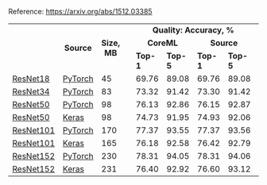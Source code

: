 Reference: https://arxiv.org/abs/1512.03385

<table>
  <tbody>
    <tr>
      <td rowspan=3></td>
      <td rowspan=3 align="center"><b>Source</b></td>
      <td rowspan=3 align="center"><b>Size, MB</b></td>
      <td rowspan=3 align="center"></td>
      <td colspan="4" align="center"><b>Quality: Accuracy, %</b></td>
      <td rowspan=3 align="center"></td>
      <td colspan="5" align="center"><b>Latency, ms</b></td>
    </tr>
    <tr>
      <td colspan="2" align="center"><b>CoreML</b></td>
      <td colspan="2" align="center"><b>Source</b></td>
      <td colspan="3" align="center"><b>iPhone 11 Pro</b></td>
      <td colspan="2" align="center"><b>iPhone 7</b></td>
    </tr>
    <tr>
      <td><b>Top-1</b></td>
      <td><b>Top-5</b></td>
      <td><b>Top-1</b></td>
      <td><b>Top-5</b></td>
      <td><b>CPU</b></td>
      <td><b>GPU</b></td>
      <td><b>ANE</b></td>
      <td><b>CPU</b></td>
      <td><b>GPU</b></td>
    </tr>
    <tr>
      <td><a href="https://dl.dropboxusercontent.com/s/kb9cvlhq7napk0l/resnet18_torchvision.mlmodel?dl=0">ResNet18</a></td>
      <td><a href="https://github.com/pytorch/vision/blob/7aea80c9497ff78353fef1d9699490c5da6f41b6/torchvision/models/resnet.py#L232">PyTorch</a></td>
      <td>45</td>
      <td></td>
      <td>69.76</td>
      <td>89.08</td>
      <td>69.76</td>
      <td>89.08</td>
      <td></td>
      <td>20</td>
      <td>35</td>
      <td>8</td>
      <td>78</td>
      <td>49</td>
    </tr>
    <tr>
      <td><a href="https://dl.dropboxusercontent.com/s/1mswx0g912emzov/resnet34_torchvision.mlmodel?dl=0">ResNet34</a></td>
      <td><a href="https://github.com/pytorch/vision/blob/7aea80c9497ff78353fef1d9699490c5da6f41b6/torchvision/models/resnet.py#L244">PyTorch</a></td>
      <td>83</td>
      <td></td>
      <td>73.32</td>
      <td>91.42</td>
      <td>73.30</td>
      <td>91.42</td>
      <td></td>
      <td>35</td>
      <td>47</td>
      <td>9</td>
      <td>150</td>
      <td>50</td>
    </tr>
    <tr>
      <td><a href="https://dl.dropboxusercontent.com/s/s9hllnvbvxdp8j2/resnet50_torchvision.mlmodel?dl=0">ResNet50</a></td>
      <td><a href="https://github.com/pytorch/vision/blob/7aea80c9497ff78353fef1d9699490c5da6f41b6/torchvision/models/resnet.py#L256">PyTorch</a></td>
      <td>98</td>
      <td></td>
      <td>76.13</td>
      <td>92.86</td>
      <td>76.15</td>
      <td>92.87</td>
      <td></td>
      <td>70</td>
      <td>50</td>
      <td>10</td>
      <td>186</td>
      <td>70</td>
    </tr>
    <tr>
      <td><a href="https://dl.dropboxusercontent.com/s/h4rmfx72n9o1pvr/resnet50_keras_applications.mlmodel?dl=0">ResNet50</a></td>
      <td><a href="https://github.com/keras-team/keras-applications/blob/bc89834ed36935ab4a4994446e34ff81c0d8e1b7/keras_applications/resnet_common.py#L423">Keras</a></td>
      <td>98</td>
      <td></td>
      <td>74.73</td>
      <td>91.95</td>
      <td>74.93</td>
      <td>92.06</td>
      <td></td>
      <td>66</td>
      <td>45</td>
      <td>9</td>
      <td>170</td>
      <td>62</td>
    </tr>
    <tr>
      <td><a href="https://dl.dropboxusercontent.com/s/xuwfhjeinndmyh2/resnet101_torchvision.mlmodel?dl=0">ResNet101</a></td>
      <td><a href="https://github.com/pytorch/vision/blob/7aea80c9497ff78353fef1d9699490c5da6f41b6/torchvision/models/resnet.py#L268">PyTorch</a></td>
      <td>170</td>
      <td></td>
      <td>77.37</td>
      <td>93.55</td>
      <td>77.37</td>
      <td>93.56</td>
      <td></td>
      <td>165</td>
      <td>58</td>
      <td>11</td>
      <td>327</td>
      <td>119</td>
    </tr>
    <tr>
      <td><a href="https://dl.dropboxusercontent.com/s/h7vuy33pyqkvehq/resnet101_keras_applications.mlmodel?dl=0">ResNet101</a></td>
      <td><a href="https://github.com/keras-team/keras-applications/blob/bc89834ed36935ab4a4994446e34ff81c0d8e1b7/keras_applications/resnet_common.py#L443">Keras</a></td>
      <td>165</td>
      <td></td>
      <td>76.18</td>
      <td>92.58</td>
      <td>76.42</td>
      <td>92.79</td>
      <td></td>
      <td>151</td>
      <td>55</td>
      <td>9</td>
      <td>313</td>
      <td>135</td>
    </tr>
    <tr>
      <td><a href="https://dl.dropboxusercontent.com/s/krztu2psx1z7exx/resnet152_torchvision.mlmodel?dl=0">ResNet152</a></td>
      <td><a href="https://github.com/pytorch/vision/blob/7aea80c9497ff78353fef1d9699490c5da6f41b6/torchvision/models/resnet.py#L280">PyTorch</a></td>
      <td>230</td>
      <td></td>
      <td>78.31</td>
      <td>94.05</td>
      <td>78.31</td>
      <td>94.06</td>
      <td></td>
      <td>216</td>
      <td>75</td>
      <td>14</td>
      <td>490</td>
      <td>204</td>
    </tr>
    <tr>
      <td><a href="https://dl.dropboxusercontent.com/s/wqzr2owu8i6498m/resnet152_keras_applications.mlmodel?dl=0">ResNet152</a></td>
      <td><a href="https://github.com/keras-team/keras-applications/blob/bc89834ed36935ab4a4994446e34ff81c0d8e1b7/keras_applications/resnet_common.py#L463">Keras</a></td>
      <td>231</td>
      <td></td>
      <td>76.40</td>
      <td>92.92</td>
      <td>76.60</td>
      <td>93.12</td>
      <td></td>
      <td>214</td>
      <td>73</td>
      <td>12</td>
      <td>441</td>
      <td>165</td>
    </tr>
  </tbody>
</table>
